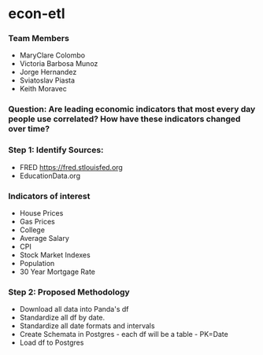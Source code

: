 # econ-etl
### Team Members
* MaryClare Colombo
* Victoria Barbosa Munoz
* Jorge Hernandez
* Sviatoslav Piasta
* Keith Moravec

### Question:  Are leading economic indicators that most every day people use correlated? How have these indicators changed over time?

### Step 1:  Identify Sources:
* FRED  https://fred.stlouisfed.org
* EducationData.org

### Indicators of interest
* House Prices
* Gas Prices
* College
* Average Salary
* CPI
* Stock Market Indexes
* Population
* 30 Year Mortgage Rate

### Step 2:  Proposed Methodology
* Download all data into Panda's df 
* Standardize all df by date.
* Standardize all date formats and intervals
* Create Schemata in Postgres - each df will be a table - PK=Date 
* Load df to Postgres
